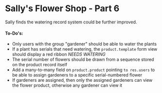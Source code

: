 # Sally's Flower Shop - Part 6

Sally finds the watering record system could be further improved.

#### To-Do's:

- Only users with the group "gardener" should be able to water the plants
- If a plant has serials that need watering, the `product.template` form view should display a red ribbon _NEEDS WATERING_
- The serial number of flowers should be drawn from a sequence stored on the product record itself
- Add a many-to-many field on `product.product` pointing `to res.users` to be able to assign gardeners to a specific serial-numbered flower
- If gardeners are assigned, then only the assigned gardeners can view the flower product, otherwise any gardener can view it
